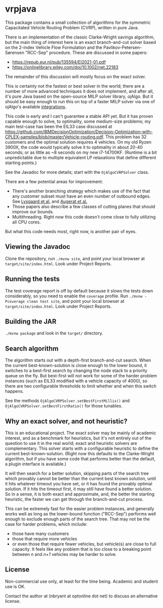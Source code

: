 # vrpjava

This package contains a small collection of algorithms for the symmetric Capacitated Vehicle Routing Problem (CVRP),
written in pure Java.

There is an implementation of the classic Clarke-Wright savings algorithm, but the main thing of interest here is an
exact branch-and-cut solver based on the 2-index Vehicle Flow Formulation and the Pavlikov-Petersen-Sørensen
"RCC-Sep" procedure. These are discussed in some papers:

* https://repub.eur.nl/pub/135594/EI2021-01.pdf
* https://onlinelibrary.wiley.com/doi/10.1002/net.22183

The remainder of this discussion will mostly focus on the exact solver.

This is certainly not the fastest or best solver in the world; there are a number of more advanced techniques it does
not implement, and after all, it's pure Java based on the open-source MILP solver library, ojAlgo. But it should be easy
enough to run this on top of a faster MILP solver via one of ojAlgo's
available [integrations](https://www.ojalgo.org/ojalgo-extensions/).

This code is early and I can't guarantee a stable API yet. But it has proven capable enough to solve,
to optimality, some medium-size problems; my main test-case has been the EIL33 case discussed at
https://github.com/IBMDecisionOptimization/Decision-Optimization-with-CPLEX-samples/blob/master/Vehicle-routing.pdf.
This problem has 32 customers and the optimal solution requires 4 vehicles. On my old Ryzen 3900X, the code
would typically solve it to optimality in about 20-40 seconds; or as little as ~8 seconds on my new i7-14700KF.
(Runtime is a bit unpredictable due to multiple equivalent LP relaxations that define different starting points.)

See the Javadoc for more details; start with the `OjAlgoCVRPSolver` class.

There are a few potential areas for improvement:

* There's another branching strategy which makes use of the fact that any customer subset must have an even number of
  outbound edges. See [Lysgaard et al.](https://www.lancaster.ac.uk/staff/letchfoa/articles/2004-cvrp-exact.pdf)
  and [Augerat et al.](https://www.osti.gov/etdeweb/servlets/purl/289002.)
* Those papers also describe a few classes of cutting planes that should improve our bounds.
* Multithreading. Right now this code doesn't come close to fully utilizing all CPU cores.

But what this code needs most, right now, is another pair of eyes.

## Viewing the Javadoc

Clone the repository, run `./mvnw site`, and point your local browser at `target/site/index.html`.
Look under Project Reports.

## Running the tests

The test coverage report is off by default because it slows the tests down considerably, so you need to enable the
`coverage` profile. Run `./mvnw -Pcoverage clean test site`, and point your local browser at `target/site/index.html`.
Look under Project Reports.

## Building the JAR

`./mvnw package` and look in the `target/` directory.

## Search algorithm

The algorithm starts out with a depth-first branch-and-cut search. When the current best-known-solution is close enough
to the lower bound, it switches to a best-first search by changing the node stack to a priority queue on the fly. But
best-first will not work for some of the harder problem instances (such as EIL33 modified with a vehicle capacity of
4000), so there are two configurable thresholds to limit whether and when this switch happens.

See the methods `OjAlgoCVRPSolver.setBestFirstMillis()` and `OjAlgoCVRPSolver.setBestFirstRatio()`
for those tunables.

## Why an exact solver, and not heuristic?

This is an educational project. The exact solver may be mainly of academic interest, and as a benchmark for heuristics,
but it's not entirely out of the question to use it in the real world; exact and heuristic solvers are complementary.
This solver starts with a configurable heuristic to define the current best-known-solution. (Right now this defaults to
the Clarke-Wright algorithm, but if you have some code that performs better than the default, a plugin interface is
available.)

It will then search for a better solution, skipping parts of the search tree which provably cannot be better than
the current best known solution, until it hits whatever timeout you have set, or it has found the provably optimal
solution. If it hits the timeout first, it may still have found a better solution. So in a sense, it is both exact and
approximate, and, the better the starting heuristic, the faster we can get through the branch-and-cut process.

This can be extremely fast for the easier problem instances, and generally works well as long as the lower-bound
function ("RCC-Sep") performs well enough to exclude enough parts of the search tree. That may not be the case for
harder problems, which include:

* those have many customers
* those that require more vehicles
* or even those that require fewer vehicles, but vehicle(s) are close to full capacity. It feels like any problem that
  is too close to a breaking point between _n_ and _n+1_ vehicles may be harder to solve.

## License

Non-commercial use only, at least for the time being. Academic and student use is OK.

Contact the author at (nbryant at optonline dot net) to discuss an alternative license.